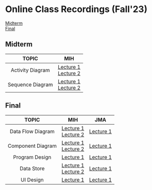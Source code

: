 # Online Class Recordings (Fall'23)

[Midterm](##Midterm) <br/>
[Final](##Final)


## Midterm 
| TOPIC | MIH |
| :--------------:| :--------------: |
| Activity Diagram | [Lecture 1]( https://youtu.be/slRVWzhjnS0) <br/> [Lecture 2]( https://youtu.be/DyjN40CVMEo) |
| Sequence Diagram | [Lecture 1](https://youtu.be/JbVdCtboXF4) <br/> [Lecture 2](https://youtu.be/WoQnWuWzwO4) | 
## Final 

|    TOPIC   |    MIH                        |    JMA                        |
|:--------------:|:----------------------------------:|:----------------------------------:|
|     Data Flow Diagram      |               [Lecture 1](https://youtu.be/pNz8w8Cm-xM?si=Gd58R39dX1mhXkyx)  <br/>  [Lecture 2](https://www.youtube.com/watch?v=jnx2kwWonCI)             |          [Lecture 1](https://youtu.be/n2c6zf3BAwU)                 |
|     Component Diagram     |               [Lecture 1](https://www.youtube.com/watch?v=Q0YUI7uleS0)    <br/> [Lecture 2](https://www.youtube.com/watch?v=9know5cyDKU)           |               [Lecture 1](https://youtu.be/24_Ttfb1XPU)                 |
|     Program Design     |              [Lecture 1](https://www.youtube.com/watch?v=XkEFXzp5d7I)                 |               [Lecture 1]( https://youtu.be/PNdRSr89FD8)                 |
|     Data Store      |                [Lecture 1](https://www.youtube.com/watch?v=KF6oKXtO1-o)    <br/> [Lecture 2](https://youtu.be/EQ-M00dHk2Q?feature=shared)                 |               [Lecture 1]()                 |
|     UI Design     |              [Lecture 1](https://youtu.be/iTSjzZ-A3dA?feature=shared)                 |               [Lecture 1]()                 |






